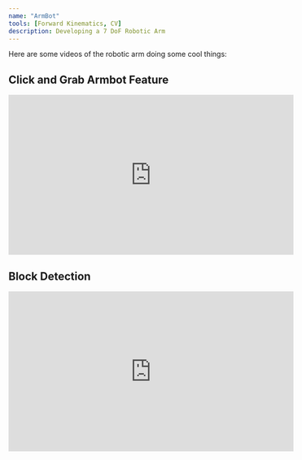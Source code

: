 ```yaml
---
name: "ArmBot"
tools: [Forward Kinematics, CV]
description: Developing a 7 DoF Robotic Arm
---
```


Here are some videos of the robotic arm doing some cool things:

## Click and Grab Armbot Feature ##
 <iframe width="560" height="315"
src="https://www.youtube.com/embed/sqsMDmqBCSA" 
frameborder="0" 
allow="accelerometer; autoplay; encrypted-media; gyroscope; picture-in-picture" 
allowfullscreen></iframe>

## Block Detection ##
 <iframe width="560" height="315"
src="https://www.youtube.com/embed/1usz_qSTUj4" 
frameborder="0" 
allow="accelerometer; autoplay; encrypted-media; gyroscope; picture-in-picture" 
allowfullscreen></iframe>